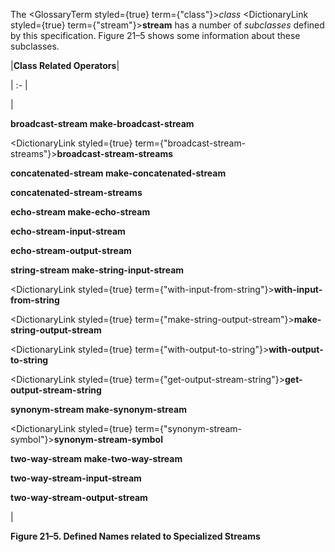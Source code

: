  



The <GlossaryTerm styled={true} term={"class"}><i>class</i></GlossaryTerm> <DictionaryLink styled={true} term={"stream"}><b>stream</b></DictionaryLink> has a number of *subclasses* defined by this specification. Figure 21–5 shows some information about these subclasses. 







 



 



|**Class Related Operators**|

| :- |

|<p>**broadcast-stream make-broadcast-stream** </p><p><DictionaryLink styled={true} term={"broadcast-stream-streams"}><b>broadcast-stream-streams</b></DictionaryLink> </p><p>**concatenated-stream make-concatenated-stream** </p><p>**concatenated-stream-streams** </p><p>**echo-stream make-echo-stream** </p><p>**echo-stream-input-stream** </p><p>**echo-stream-output-stream** </p><p>**string-stream make-string-input-stream** </p><p><DictionaryLink styled={true} term={"with-input-from-string"}><b>with-input-from-string</b></DictionaryLink> </p><p><DictionaryLink styled={true} term={"make-string-output-stream"}><b>make-string-output-stream</b></DictionaryLink> </p><p><DictionaryLink styled={true} term={"with-output-to-string"}><b>with-output-to-string</b></DictionaryLink> </p><p><DictionaryLink styled={true} term={"get-output-stream-string"}><b>get-output-stream-string</b></DictionaryLink> </p><p>**synonym-stream make-synonym-stream** </p><p><DictionaryLink styled={true} term={"synonym-stream-symbol"}><b>synonym-stream-symbol</b></DictionaryLink> </p><p>**two-way-stream make-two-way-stream** </p><p>**two-way-stream-input-stream** </p><p>**two-way-stream-output-stream**</p>|





**Figure 21–5. Defined Names related to Specialized Streams** 



